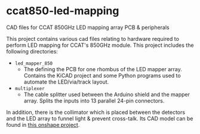 # ccat850-led-mapping
CAD files for CCAT 850GHz LED mapping array PCB &amp; peripherals

This project contains various cad files relating to hardware required to perform LED mapping for CCAT's 850GHz module.
This project includes the following directories:
- ``led_mapper_850``
  - The defining the PCB for one rhombus of the LED mapper array. Contains the KiCAD project and some Python programs used to automate the LED/via/track layout.
- ``multiplexer``
  - The cable splitter used between the Arduino shield and the mapper array. Splits the inputs into 13 parallel 24-pin connectors.

In addition, there is the collimator which is placed between the detectors and the LED array to funnel light & prevent cross-talk.
Its CAD model can be found in [this onshape project](https://cad.onshape.com/documents/4a9874995d3b4039a34f4491/w/a61d1c1f9ee3ea8193c6d7eb/e/afbea4677e4648f6492246a2).
